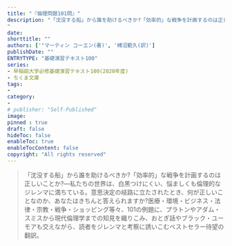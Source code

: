 ```yaml
---
title: "『倫理問題101問』"
description: "「沈没する船」から誰を助けるべきか?「効率的」な戦争を計画するのは正しいことか?―私たちの世界は、白黒つけにくい、悩ましくも倫理的なジレンマに満ちている。意思決定の岐路に立たされたとき、何が正しいことなのか、あなたはきちんと答えられますか?医療・環境・ビジネス・法律・宗教・戦争・ショッピング等々、101の例題に、プラトンやアダム・スミスから現代倫理学までの知見を織りこみ、おとぎ話やブラック・ユーモアも交えながら、読者をジレンマと考察に誘いこむベストセラー待望の翻訳。
"
date: 
shorttitle: ""
authors: ['"マーティン コーエン(著)', '榑沼範久(訳)']
publishDate: ""
ENTRYTYPE: "基礎演習テキスト100"
series:
- 早稲田大学必修基礎演習テキスト100(2020年度)
- ちくま文庫
tags: 
- 
category: 
- 
# publisher: "Self-Published"
image: 
pinned : true
draft: false
hideToc: false
enableToc: true
enableTocContent: false
copyright: "All rights reserved"
---
```

>「沈没する船」から誰を助けるべきか?「効率的」な戦争を計画するのは正しいことか?―私たちの世界は、白黒つけにくい、悩ましくも倫理的なジレンマに満ちている。意思決定の岐路に立たされたとき、何が正しいことなのか、あなたはきちんと答えられますか?医療・環境・ビジネス・法律・宗教・戦争・ショッピング等々、101の例題に、プラトンやアダム・スミスから現代倫理学までの知見を織りこみ、おとぎ話やブラック・ユーモアも交えながら、読者をジレンマと考察に誘いこむベストセラー待望の翻訳。